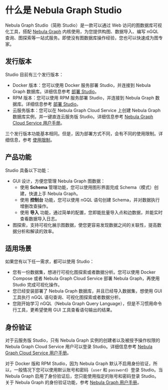 # 什么是 Nebula Graph Studio

Nebula Graph Studio（简称 Studio）是一款可以通过 Web 访问的图数据库可视化工具，搭配 [Nebula Graph](../../README.md) 内核使用，为您提供构图、数据导入、编写 nGQL 查询、图探索等一站式服务。即使没有图数据库操作经验，您也可以快速成为图专家。

## 发行版本

Studio 目前有三个发行版本：

- Docker 版本：您可以使用 Docker 服务部署 Studio，并连接到 Nebula Graph 数据库。详细信息参考 [部署 Studio](../deploy-connect/st-ug-deploy.md)。
- RPM 版本：您可以使用 RPM 服务部署 Studio，并连接到 Nebula Graph 数据库。详细信息参考 [部署 Studio](../deploy-connect/st-ug-deploy.md)。
- 云服务版本：您可以在 Nebula Graph Cloud Service 上创建 Nebula Graph 数据库实例，并一键直连云服务版 Studio。详细信息参考 [Nebula Graph Cloud Service 用户手册](https://cloud-docs.nebula-graph.com.cn/cn/posts/manage-instances/dbaas-ug-connect-nebulastudio/ "点击前往 Nebula Graph Cloud Service 用户手册")。

三个发行版本功能基本相同。但是，因为部署方式不同，会有不同的使用限制。详细信息，参考 [使用限制](st-ug-limitations.md)。

## 产品功能

Studio 具备以下功能：

- GUI 设计，方便您管理 Nebula Graph 图数据：
  - 使用 **Schema** 管理功能，您可以使用图形界面完成 Schema（模式）创建，快速上手 Nebula Graph。
  - 使用 **控制台** 功能，您可以使用 nGQL 语句创建 Schema，并对数据执行增删改查操作。
  - 使用 **导入** 功能，通过简单的配置，您即能批量导入点和边数据，并能实时查看数据导入日志。
- 图探索，支持可视化展示图数据，使您更容易发现数据之间的关联性，提高数据分析和解读的效率。

## 适用场景

如果您有以下任一需求，都可以使用 Studio：

- 您有一份数据集，想进行可视化图探索或者数据分析。您可以使用 Docker Compose 或者 Nebula Graph Cloud Service 部署 Nebula Graph，再使用 Studio 完成可视化操作。
- 您已经安装部署了 Nebula Graph 数据库，并且已经导入数据集，想使用 GUI 工具执行 nGQL 语句查询、可视化图探索或者数据分析。
- 您刚开始学习 nGQL（Nebula Graph Query Language），但是不习惯用命令行工具，更希望使用 GUI 工具查看语句输出的结果。

## 身份验证

对于云服务版 Studio，只有 Nebula Graph 实例的创建者以及被授予操作权限的 Nebula Graph Cloud Service 用户可以登录 Studio。详细信息参考 [Nebula Graph Cloud Service 用户手册](https://cloud-docs.nebula-graph.com.cn/cn/posts/manage-instances/dbaas-ug-connect-nebulastudio/ "点击前往 Nebula Graph Cloud Service 用户手册")。

对于 Docker 版和 RPM Studio，因为 Nebula Graph 默认不启用身份验证，所以，一般情况下您可以使用默认账号和密码（`user` 和 `password`）登录 Studio。当 Nebula Graph 启用了身份验证后，您只能使用指定的账号和密码登录 Studio。关于 Nebula Graph 的身份验证功能，参考 [Nebula Graph 用户手册](../../7.data-security/1.authentication/1.authentication.md "点击前往 Nebula Graph 官网")。
